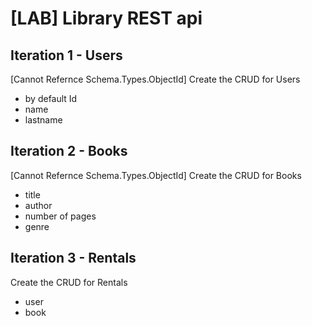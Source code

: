 # [LAB] Library REST api

## Iteration 1 - Users
[Cannot Refernce Schema.Types.ObjectId]
Create the CRUD for Users
- by default Id
- name
- lastname

## Iteration 2 - Books
[Cannot Refernce Schema.Types.ObjectId]
Create the CRUD for Books
- title
- author
- number of pages
- genre

## Iteration 3 - Rentals
Create the CRUD for Rentals
- user
- book


